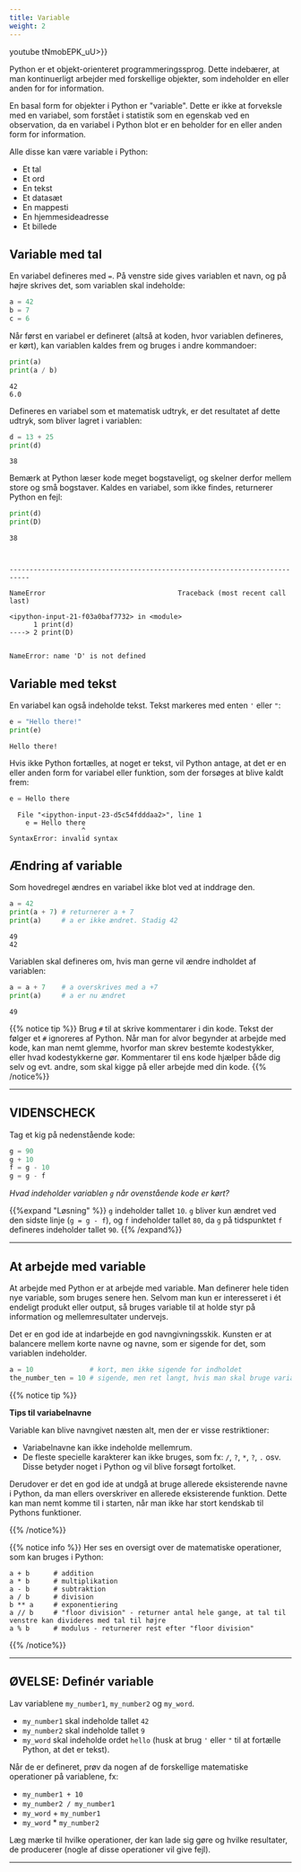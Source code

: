 ```yaml
---
title: Variable
weight: 2
---
```

youtube tNmobEPK_uU>}}

Python er et objekt-orienteret programmeringssprog. Dette indebærer, at man kontinuerligt arbejder med forskellige objekter, som indeholder en eller anden for for information.

En basal form for objekter i Python er "variable". Dette er ikke at forveksle med en variabel, som forstået i statistik som en egenskab ved en observation, da en variabel i Python blot er en beholder for en eller anden form for information.

Alle disse kan være variable i Python:
- Et tal
- Et ord
- En tekst
- Et datasæt
- En mappesti
- En hjemmesideadresse
- Et billede

## Variable med tal

En variabel defineres med `=`. På venstre side gives variablen et navn, og på højre skrives det, som variablen skal indeholde: 


```python
a = 42
b = 7
c = 6
```

Når først en variabel er defineret (altså at koden, hvor variablen defineres, er kørt), kan variablen kaldes frem og bruges i andre kommandoer:


```python
print(a)
print(a / b)
```

    42
    6.0
    

Defineres en variabel som et matematisk udtryk, er det resultatet af dette udtryk, som bliver lagret i variablen:


```python
d = 13 + 25
print(d)
```

    38
    

Bemærk at Python læser kode meget bogstaveligt, og skelner derfor mellem store og små bogstaver. Kaldes en variabel, som ikke findes, returnerer Python en fejl:


```python
print(d)
print(D)
```

    38
    


    ---------------------------------------------------------------------------

    NameError                                 Traceback (most recent call last)

    <ipython-input-21-f03a0baf7732> in <module>
          1 print(d)
    ----> 2 print(D)
    

    NameError: name 'D' is not defined


## Variable med tekst

En variabel kan også indeholde tekst. Tekst markeres med enten `'` eller `"`:


```python
e = "Hello there!"
print(e)
```

    Hello there!
    

Hvis ikke Python fortælles, at noget er tekst, vil Python antage, at det er en eller anden form for variabel eller funktion, som der forsøges at blive kaldt frem:


```python
e = Hello there
```


      File "<ipython-input-23-d5c54fdddaa2>", line 1
        e = Hello there
                      ^
    SyntaxError: invalid syntax
    


## Ændring af variable

Som hovedregel ændres en variabel ikke blot ved at inddrage den. 


```python
a = 42
print(a + 7) # returnerer a + 7
print(a)     # a er ikke ændret. Stadig 42
```

    49
    42
    

Variablen skal defineres om, hvis man gerne vil ændre indholdet af variablen:


```python
a = a + 7    # a overskrives med a +7
print(a)     # a er nu ændret
```

    49
    

{{% notice tip %}}
Brug `#` til at skrive kommentarer i din kode. Tekst der følger et `#` ignoreres af Python. Når man for alvor begynder at arbejde med kode, kan man nemt glemme, hvorfor man skrev bestemte kodestykker, eller hvad kodestykkerne gør. Kommentarer til ens kode hjælper både dig selv og evt. andre, som skal kigge på eller arbejde med din kode.
{{% /notice%}}

---
## VIDENSCHECK

Tag et kig på nedenstående kode:


```python
g = 90
g + 10
f = g - 10
g = g - f
```

*Hvad indeholder variablen `g` når ovenstående kode er kørt?*

{{%expand "Løsning" %}}
`g` indeholder tallet `10`. `g` bliver kun ændret ved den sidste linje (`g = g - f`), og `f` indeholder tallet `80`, da `g` på tidspunktet `f` defineres indeholder tallet `90`.
{{% /expand%}}

---

## At arbejde med variable

At arbejde med Python er at arbejde med variable. Man definerer hele tiden nye variable, som bruges senere hen. Selvom man kun er interesseret i ét endeligt produkt eller output, så bruges variable til at holde styr på information og mellemresultater undervejs.

Det er en god ide at indarbejde en god navngivningsskik. Kunsten er at balancere mellem korte navne og navne, som er sigende for det, som variablen indeholder.


```python
a = 10              # kort, men ikke sigende for indholdet
the_number_ten = 10 # sigende, men ret langt, hvis man skal bruge variablen igen og igen
```

{{% notice tip %}}

**Tips til variabelnavne**

Variable kan blive navngivet næsten alt, men der er visse restriktioner:

* Variabelnavne kan ikke indeholde mellemrum.
* De fleste specielle karakterer kan ikke bruges, som fx: `/`, `?`, `*`, `?`, `.` osv. Disse betyder noget i Python og vil blive forsøgt fortolket.

Derudover er det en god ide at undgå at bruge allerede eksisterende navne i Python, da man ellers overskriver en allerede eksisterende funktion. Dette kan man nemt komme til i starten, når man ikke har stort kendskab til Pythons funktioner.

{{% /notice%}}

{{% notice info %}}
Her ses en oversigt over de matematiske operationer, som kan bruges i Python:

```
a + b      # addition
a * b      # multiplikation
a - b      # subtraktion
a / b      # division
b ** a     # exponentiering
a // b     # "floor division" - returner antal hele gange, at tal til venstre kan divideres med tal til højre
a % b      # modulus - returnerer rest efter "floor division"
```

{{% /notice%}} 

---
## ØVELSE: Definér variable

Lav variablene `my_number1`, `my_number2` og `my_word`. 

* `my_number1` skal indeholde tallet `42` 
* `my_number2` skal indeholde tallet `9` 
* `my_word` skal indeholde ordet `hello` (husk at brug `'` eller `"` til at fortælle Python, at det er tekst).

Når de er defineret, prøv da nogen af de forskellige matematiske operationer på variablene, fx: 

* `my_number1 + 10`
* `my_number2 / my_number1`
* `my_word` + `my_number1`
* `my_word` * `my_number2`

Læg mærke til hvilke operationer, der kan lade sig gøre og hvilke resultater, de producerer (nogle af disse operationer vil give fejl).

---
